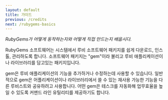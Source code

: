 ```yaml
---
layout: default
title: 가이드
previous: /credits
next: /rubygems-basics
---
```


<em class="t-gray">RubyGems가 어떻게 동작하는지와 어떻게 직접 만드는지 배웁시다.</em>

RubyGems 소프트웨어는 시스템에서 루비 소프트웨어 패키지를 쉽게 다운로드,
인스톨, 관리하도록 합니다. 소프트웨어 패키지는 "gem"이라 불리고 루비
애플리케이션이나 라이브러리를 담고있는 패키지입니다.

gem은 루비 애플리케이션의 기능을 추가하거나 수정하는데 사용할 수 있습니다.
일반적으로 gem은 어플리케이션이나 라이브러리에서 쓸 수 있는 재사용 가능한
기능을 다른 루비스트와 공유하려고 사용합니다. 어떤 gem은 테스크를 자동화해
업무효율을 높일 수 있도록 커맨드 라인 유틸리티를 제공하기도 합니다.
